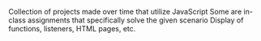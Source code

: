 Collection of projects made over time that utilize JavaScript
Some are in-class assignments that specifically solve the given scenario
Display of functions, listeners, HTML pages, etc.
